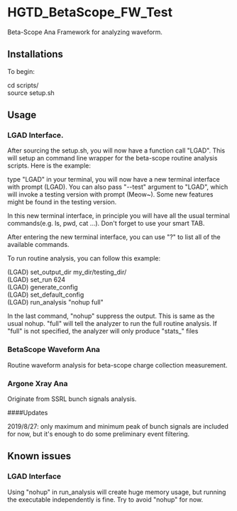# HGTD_BetaScope_FW_Test
Beta-Scope Ana Framework for analyzing waveform.

## Installations
To begin:

  cd scripts/ \
  source setup.sh

## Usage

### LGAD Interface.
After sourcing the setup.sh, you will now have a function call "LGAD".
This will setup an command line wrapper for the beta-scope routine analysis scripts. Here is the example:

type "LGAD" in your terminal, you will now have a new terminal interface with prompt (LGAD).
You can also pass "--test" argument to "LGAD", which will invoke a testing version with prompt (Meow~). Some new features might be found in the testing version.

In this new terminal interface, in principle you will have all the usual terminal commands(e.g. ls, pwd, cat ...). Don't forget to use your smart TAB.

After entering the new terminal interface, you can use "?" to list all of the available commands.

To run routine analysis, you can follow this example:

  (LGAD) set_output_dir my_dir/testing_dir/ \
  (LGAD) set_run 624 \
  (LGAD) generate_config \
  (LGAD) set_default_config \
  (LGAD) run_analysis "nohup full"

In the last command, "nohup" suppress the output. This is same as the usual nohup. "full" will tell the analyzer to run the full routine analysis.
If "full" is not specified, the analyzer will only produce "stats_" files

### BetaScope Waveform Ana

Routine waveform analysis for beta-scope charge collection measurement.

### Argone Xray Ana

Originate from SSRL bunch signals analysis.

####Updates

2019/8/27: only maximum and minimum peak of bunch signals are included for now, but it's enough to do some preliminary event filtering.

## Known issues

### LGAD Interface
Using "nohup" in run_analysis will create huge memory usage, but running the executable independently is fine. Try to avoid "nohup" for now.

